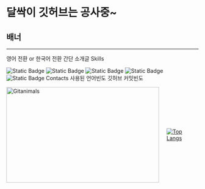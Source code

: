 # 달싹이 깃허브는 공사중~
## 배너
---
영어 전환 or 한국어 전환
간단 소개글
Skills

![Static Badge](https://img.shields.io/badge/C-A8B9CC?style=plastic&logo=C&logoColor=ffffff)
![Static Badge](https://img.shields.io/badge/C%2B%2B-00599C?style=plastic&logo=C%2B%2B&logoColor=ffffff)
![Static Badge](https://img.shields.io/badge/C%23-black?style=plastic)
![Static Badge](https://img.shields.io/badge/Python-3776AB?style=plastic&logo=Python&logoColor=ffffff)<br>
![Static Badge](https://img.shields.io/badge/Unity-black?style=plastic&logo=Unity&logoColor=ffffff)
Contacts
사용된 언어빈도
깃허브 커밋빈도


<div style="display: flex; justify-content: space-between; align-items: center;">
  <div style="margin-right: 20px;">
    <a href="https://github.com/devxb/gitanimals">
      <img src="https://render.gitanimals.org/farms/j1sung" width="400" height="250" alt="Gitanimals" />
    </a>
  </div>
  <div>
    <a href="https://github.com/j1sung">
      <img src="https://github-readme-stats.vercel.app/api/top-langs/?username=j1sung&layout=compact" alt="Top Langs" />
    </a>
  </div>
</div>
